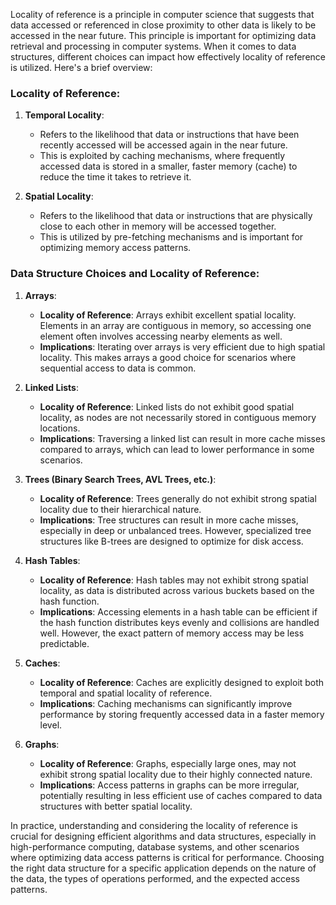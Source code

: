 Locality of reference is a principle in computer science that suggests that data accessed or referenced in close proximity to other data is likely to be accessed in the near future. This principle is important for optimizing data retrieval and processing in computer systems. When it comes to data structures, different choices can impact how effectively locality of reference is utilized. Here's a brief overview:

### Locality of Reference:

1. **Temporal Locality**:
   - Refers to the likelihood that data or instructions that have been recently accessed will be accessed again in the near future.
   - This is exploited by caching mechanisms, where frequently accessed data is stored in a smaller, faster memory (cache) to reduce the time it takes to retrieve it.

2. **Spatial Locality**:
   - Refers to the likelihood that data or instructions that are physically close to each other in memory will be accessed together.
   - This is utilized by pre-fetching mechanisms and is important for optimizing memory access patterns.

### Data Structure Choices and Locality of Reference:

1. **Arrays**:
   - **Locality of Reference**: Arrays exhibit excellent spatial locality. Elements in an array are contiguous in memory, so accessing one element often involves accessing nearby elements as well.
   - **Implications**: Iterating over arrays is very efficient due to high spatial locality. This makes arrays a good choice for scenarios where sequential access to data is common.

2. **Linked Lists**:
   - **Locality of Reference**: Linked lists do not exhibit good spatial locality, as nodes are not necessarily stored in contiguous memory locations.
   - **Implications**: Traversing a linked list can result in more cache misses compared to arrays, which can lead to lower performance in some scenarios.

3. **Trees (Binary Search Trees, AVL Trees, etc.)**:
   - **Locality of Reference**: Trees generally do not exhibit strong spatial locality due to their hierarchical nature.
   - **Implications**: Tree structures can result in more cache misses, especially in deep or unbalanced trees. However, specialized tree structures like B-trees are designed to optimize for disk access.

4. **Hash Tables**:
   - **Locality of Reference**: Hash tables may not exhibit strong spatial locality, as data is distributed across various buckets based on the hash function.
   - **Implications**: Accessing elements in a hash table can be efficient if the hash function distributes keys evenly and collisions are handled well. However, the exact pattern of memory access may be less predictable.

5. **Caches**:
   - **Locality of Reference**: Caches are explicitly designed to exploit both temporal and spatial locality of reference.
   - **Implications**: Caching mechanisms can significantly improve performance by storing frequently accessed data in a faster memory level.

6. **Graphs**:
   - **Locality of Reference**: Graphs, especially large ones, may not exhibit strong spatial locality due to their highly connected nature.
   - **Implications**: Access patterns in graphs can be more irregular, potentially resulting in less efficient use of caches compared to data structures with better spatial locality.

In practice, understanding and considering the locality of reference is crucial for designing efficient algorithms and data structures, especially in high-performance computing, database systems, and other scenarios where optimizing data access patterns is critical for performance. Choosing the right data structure for a specific application depends on the nature of the data, the types of operations performed, and the expected access patterns.
